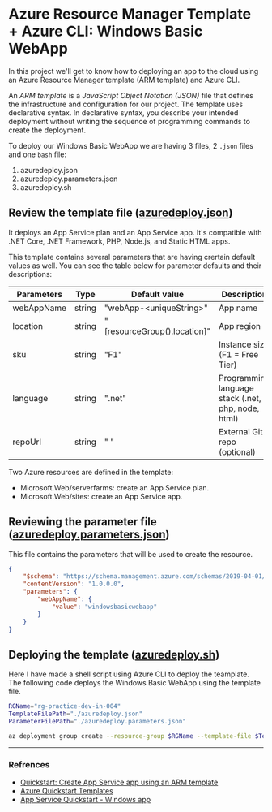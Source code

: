 # Azure Resource Manager Template + Azure CLI: Windows Basic WebApp 

In this project we'll get to know how to deploying an app to the cloud using an Azure Resource Manager template (ARM template) and Azure CLI.

An *ARM template* is a *JavaScript Object Notation (JSON)* file that defines the infrastructure and configuration for our project. The template uses declarative syntax. In declarative syntax, you describe your intended deployment without writing the sequence of programming commands to create the deployment.

To deploy our Windows Basic WebApp we are having 3 files, 2 `.json` files and one `bash` file:
  1. azuredeploy.json
  2. azuredeploy.parameters.json
  3. azuredeploy.sh


## Review the template file ([azuredeploy.json](https://github.com/jainayu/webapp-basic-windows-azure-template/blob/main/azuredeploy.json))

It deploys an App Service plan and an App Service app. It's compatible with .NET Core, .NET Framework, PHP, Node.js, and Static HTML apps.

This template contains several parameters that are having crertain default values as well. You can see the table below for parameter defaults and their descriptions:

Parameters	| Type	    | Default value	                | Description
------------|-----------|-------------------------------|---------------------
webAppName	| string	| "webApp-\<uniqueString>"	    | App name
location	| string	| "[resourceGroup().location]"	| App region
sku	        | string	| "F1"	                        | Instance size (F1 = Free Tier)
language	| string	| ".net"	                    | Programming language stack (.net, php, node, html)
repoUrl	    | string	| " "	                        | External Git repo (optional)

Two Azure resources are defined in the template:
- Microsoft.Web/serverfarms: create an App Service plan.
- Microsoft.Web/sites: create an App Service app.


## Reviewing the parameter file ([azuredeploy.parameters.json](https://github.com/jainayu/webapp-basic-windows-azure-template/blob/main/azuredeploy.parameters.json))

This file contains the parameters that will be used to create the resource.

```json
{
    "$schema": "https://schema.management.azure.com/schemas/2019-04-01/deploymentParameters.json#",
    "contentVersion": "1.0.0.0",
    "parameters": {
        "webAppName": {
            "value": "windowsbasicwebapp"
        }
    }
}
```

## Deploying the template ([azuredeploy.sh](https://github.com/jainayu/webapp-basic-windows-azure-template/blob/main/azuredeploy.sh))

Here I have made a shell script using Azure CLI to deploy the teamplate. 
The following code deploys the Windows Basic WebApp using the template file.

```bash
RGName="rg-practice-dev-in-004"
TemplateFilePath="./azuredeploy.json"
ParameterFilePath="./azuredeploy.parameters.json"

az deployment group create --resource-group $RGName --template-file $TemplateFilePath --parameters $ParameterFilePath
```


----------

### Refrences

- [Quickstart: Create App Service app using an ARM template](https://docs.microsoft.com/en-us/azure/app-service/quickstart-arm-template?pivots=platform-windows)
- [Azure Quickstart Templates](https://github.com/Azure/azure-quickstart-templates/tree/master/quickstarts/microsoft.web/webapp-basic-windows)
- [App Service Quickstart - Windows app](https://azure.microsoft.com/en-us/resources/templates/101-app-service-docs-windows/)
